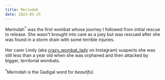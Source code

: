 ```yaml
---
title: Merindah
date: 2023-05-25
---
```

Merindah<sup>\*</sup> was the first wombat whose journey I followed from initial rescue to release. She wasn't brought into care as a joey but was rescued after she was found in a storm drain with some terrible injuries. <br>
<br>
Her carer Lindy (aka [crazy_wombat_lady](http://instagram.com/crazy_cat_lady) on Instagram) suspects she was still less than a year old when she was orphaned and then attacked by bigger, territorial wombats. <br>
<br>
<sup>\*</sup>Merindah is the Gadigal word for *beautiful*.
